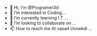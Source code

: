 - 👋 Hi, I’m @Programer3d
- 👀 I’m interested in Coding...
- 🌱 I’m currently learning I.T ...
- 💞️ I’m looking to collaborate on ...
- 📫 How to reach me At vasad chowkdi ...

<!---
Programer3d/Programer3d is a ✨ special ✨ repository because its `README.md` (this file) appears on your GitHub profile.
You can click the Preview link to take a look at your changes.
--->
